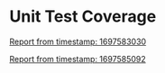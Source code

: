 # Unit Test Coverage
 
[Report from timestamp: 1697583030](./1697583030/index.html) 
 
[Report from timestamp: 1697585092](./1697585092/index.html) 

